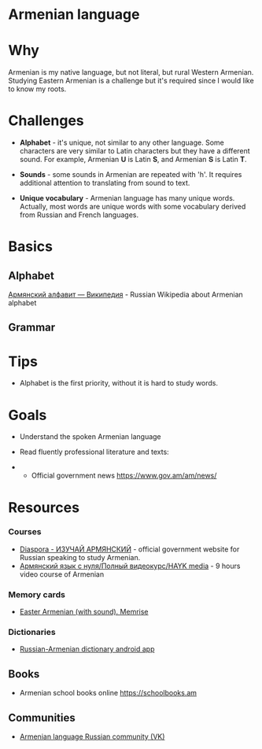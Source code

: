 # Armenian language

# Why

Armenian is my native language, but not literal, but rural Western Armenian. Studying Eastern Armenian is a challenge but it's required since I would like to know my roots.

# Challenges

- **Alphabet** - it's unique, not similar to any other language. Some characters are very similar to Latin characters but they have a different sound. For example, Armenian **Ս** is Latin **S**, and Armenian **Տ** is Latin **T**.

- **Sounds** - some sounds in Armenian are repeated with 'h'. It requires additional attention to translating from sound to text.

- **Unique vocabulary** - Armenian language has many unique words. Actually, most words are unique words with some vocabulary derived from Russian and French languages.

# Basics

## Alphabet

[Армянский алфавит — Википедия](https://ru.wikipedia.org/wiki/%D0%90%D1%80%D0%BC%D1%8F%D0%BD%D1%81%D0%BA%D0%B8%D0%B9_%D0%B0%D0%BB%D1%84%D0%B0%D0%B2%D0%B8%D1%82) - Russian Wikipedia about Armenian alphabet

## Grammar

# Tips

* Alphabet is the first priority, without it is hard to study words.

# Goals

- Understand the spoken Armenian language

- Read fluently professional literature and texts: 

- - Official government news https://www.gov.am/am/news/ 

# Resources

### Courses

* [Diaspora - ИЗУЧАЙ АРМЯНСКИЙ](http://diaspora.gov.am/ru/pages/137/learn-Armenian) - official government website for Russian speaking to study Armenian.
* [Армянский язык с нуля/Полный видеокурс/HAYK media](https://www.youtube.com/watch?v=FxWdEqqAC1o) - 9 hours video course of Armenian


### Memory cards

- [Easter Armenian (with sound). Memrise](https://app.memrise.com/course/2071225/eastern-armenian-with-sound/)

### Dictionaries

- [Russian-Armenian dictionary android app](https://play.google.com/store/apps/details?id=sir.oganesyan.armyanskiylang)

## Books

* Armenian school books online https://schoolbooks.am

## Communities

- [Armenian language Russian community (VK)](https://vk.com/armyaz)
